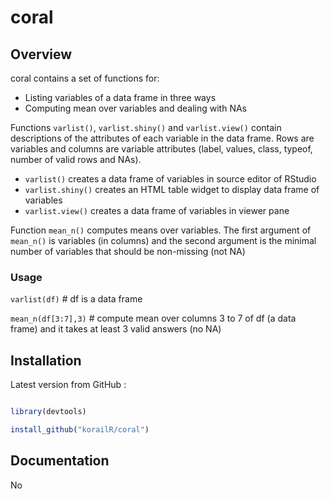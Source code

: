 coral
=========

## Overview

coral contains a set of functions for:
- Listing variables of a data frame in three ways
- Computing mean over variables and dealing with NAs


Functions `varlist()`, `varlist.shiny()` and `varlist.view()` contain descriptions of the attributes of each variable in the data frame. Rows are variables and columns are variable attributes (label, values, class, typeof, number of valid rows and NAs).

  - `varlist()` creates a data frame of variables in source editor of RStudio
  - `varlist.shiny()` creates an HTML table widget to display data frame of variables
  - `varlist.view()` creates a data frame of variables in viewer pane


Function `mean_n()` computes means over variables. The first argument of `mean_n()` is variables (in columns) and the second argument is the minimal number of variables  that should be non-missing (not NA)

### Usage  

`varlist(df)`  #  df is a data frame


`mean_n(df[3:7],3)`  #  compute mean over columns 3 to 7 of df (a data frame) and it takes at least 3 valid answers (no NA)



## Installation


Latest version from GitHub :



```r

library(devtools)

install_github("korailR/coral")

```



## Documentation

No
